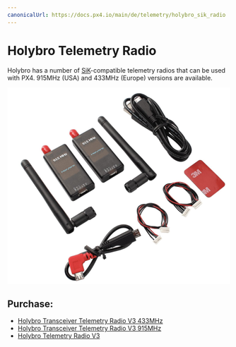 ```yaml
---
canonicalUrl: https://docs.px4.io/main/de/telemetry/holybro_sik_radio
---
```


# Holybro Telemetry Radio

Holybro has a number of [SiK](../telemetry/sik_radio.md)-compatible telemetry radios that can be used with PX4. 915MHz (USA) and 433MHz (Europe) versions are available.

![SiK Radio](../../assets/hardware/telemetry/holybro_sik_radio.jpg)

## Purchase:

* [Holybro Transceiver Telemetry Radio V3 433MHz](http://www.holybro.com/product/transceiver-telemetry-radio-v3/)
* [Holybro Transceiver Telemetry Radio V3 915MHz](http://www.holybro.com/product/transceiver-telemetry-radio-v3-915mhz/)
* [Holybro Telemetry Radio V3](https://shop.holybro.com/transceiver-telemetry-radio-v3_p1103.html)